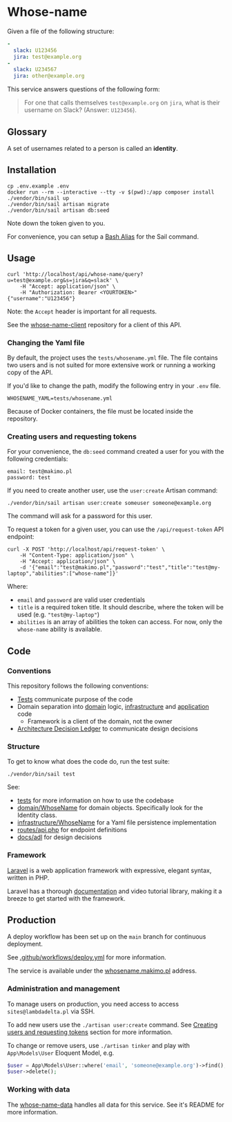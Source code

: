 # Whose-name

Given a file of the following structure:

```yml
-
  slack: U123456
  jira: test@example.org
-
  slack: U234567
  jira: other@example.org
```

This service answers questions of the following form:

> For one that calls themselves `test@example.org` on `jira`, what is their username on Slack? (Answer: `U123456`).

## Glossary

A set of usernames related to a person is called an **identity**.

## Installation

```
cp .env.example .env
docker run --rm --interactive --tty -v $(pwd):/app composer install
./vendor/bin/sail up
./vendor/bin/sail artisan migrate
./vendor/bin/sail artisan db:seed
```

Note down the token given to you.

For convenience, you can setup a [Bash Alias](https://laravel.com/docs/9.x/sail#configuring-a-bash-alias) for the Sail command.

## Usage

```
curl 'http://localhost/api/whose-name/query?u=test@example.org&s=jira&q=slack' \
    -H "Accept: application/json" \
    -H "Authorization: Bearer <YOURTOKEN>"
{"username":"U123456"}
```

Note: the `Accept` header is important for all requests.

See the [whose-name-client](https://github.com/makimo/whose-name-client) repository for a client of this API.

### Changing the Yaml file

By default, the project uses the `tests/whosename.yml` file. The file contains two users and is not suited for more extensive work or running a working copy of the API.

If you'd like to change the path, modify the following entry in your `.env` file.

```
WHOSENAME_YAML=tests/whosename.yml
```

Because of Docker containers, the file must be located inside the repository.

### Creating users and requesting tokens

For your convenience, the `db:seed` command created a user for you with the following credentials:

```
email: test@makimo.pl
password: test
```

If you need to create another user, use the `user:create` Artisan command:

```
./vendor/bin/sail artisan user:create someuser someone@example.org
```

The command will ask for a password for this user.

To request a token for a given user, you can use the `/api/request-token` API endpoint:

```
curl -X POST 'http://localhost/api/request-token' \
    -H "Content-Type: application/json" \
    -H "Accept: application/json" \
    -d '{"email":"test@makimo.pl","password":"test","title":"test@my-laptop","abilities":["whose-name"]}'
```

Where:

- `email` and `password` are valid user credentials
- `title` is a required token title. It should describe, where the token will be used (e.g. `"test@my-laptop"`)
- `abilities` is an array of abilities the token can access. For now, only the `whose-name` ability is available.

## Code

### Conventions

This repository follows the following conventions:

- [Tests](tests) communicate purpose of the code
- Domain separation into [domain](domain) logic, [infrastructure](infrastructure) and [application](routes/api.php) code
  - Framework is a client of the domain, not the owner
- [Architecture Decision Ledger](docs/adl) to communicate design decisions

### Structure

To get to know what does the code do, run the test suite:

```
./vendor/bin/sail test
```

See:

- [tests](tests) for more information on how to use the codebase
- [domain/WhoseName](domain/WhoseName) for domain objects. Specifically look for the Identity class.
- [infrastructure/WhoseName](infrastructure/WhoseName) for a Yaml file persistence implementation
- [routes/api.php](routes/api.php) for endpoint definitions
- [docs/adl](docs/adl) for design decisions

### Framework

[Laravel](https://laravel.com/) is a web application framework with expressive, elegant syntax, written in PHP.

Laravel has a thorough [documentation](https://laravel.com/docs) and video tutorial library, making it a breeze to get started with the framework.

## Production

A deploy workflow has been set up on the `main` branch for continuous deployment.

See [.github/workflows/deploy.yml](.github/workflows/deploy.yml) for more information.

The service is available under the [whosename.makimo.pl](https://whosename.makimo.pl) address.

### Administration and management

To manage users on production, you need access to access `sites@lambdadelta.pl` via SSH.

To add new users use the `./artisan user:create` command. See [Creating users and requesting tokens](#creating-users-and-requesting-tokens) section for more information.

To change or remove users, use `./artisan tinker` and play with `App\Models\User` Eloquent Model, e.g.

```php
$user = App\Models\User::where('email', 'someone@example.org')->find();
$user->delete();
```

### Working with data

The [whose-name-data](https://github.com/makimo/whose-name-data) handles all data for this service. See it's README for more information.